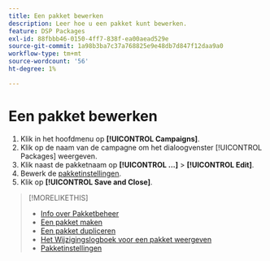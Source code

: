 ```yaml
---
title: Een pakket bewerken
description: Leer hoe u een pakket kunt bewerken.
feature: DSP Packages
exl-id: 88fbbb46-0150-4ff7-838f-ea00aead529e
source-git-commit: 1a98b3ba7c37a768825e9e48db7d847f12daa9a0
workflow-type: tm+mt
source-wordcount: '56'
ht-degree: 1%

---
```


# Een pakket bewerken

1. Klik in het hoofdmenu op **[!UICONTROL Campaigns]**.
1. Klik op de naam van de campagne om het dialoogvenster [!UICONTROL Packages] weergeven.
1. Klik naast de pakketnaam op  **[!UICONTROL ...]** > **[!UICONTROL Edit]**.
1. Bewerk de [pakketinstellingen](package-settings.md).
1. Klik op **[!UICONTROL Save and Close]**.

>[!MORELIKETHIS]
>
>* [Info over Pakketbeheer](package-about.md)
>* [Een pakket maken](package-create.md)
>* [Een pakket dupliceren](package-duplicate.md)
>* [Het Wijzigingslogboek voor een pakket weergeven](package-change-log.md)
>* [Pakketinstellingen](package-settings.md)

